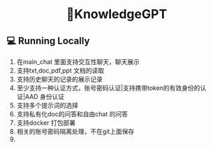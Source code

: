 <h1 align="center">
📖KnowledgeGPT
</h1>


## 💻 Running Locally

1. 在main_chat 里面支持交互性聊天，聊天展示
2. 支持txt,doc,pdf,ppt 文档的读取
3. 支持历史聊天的记录的展示记录
4. 至少支持一种认证方式，账号密码认证|支持携带token的有效身份的认证|AAD 身份认证
5. 支持多个提示词的选择
6. 支持私有化doc的问答和自由chat 的问答
7. 支持docker 打包部署
8. 相关的账号密码隔离处理，不在git上面保存
9. 
